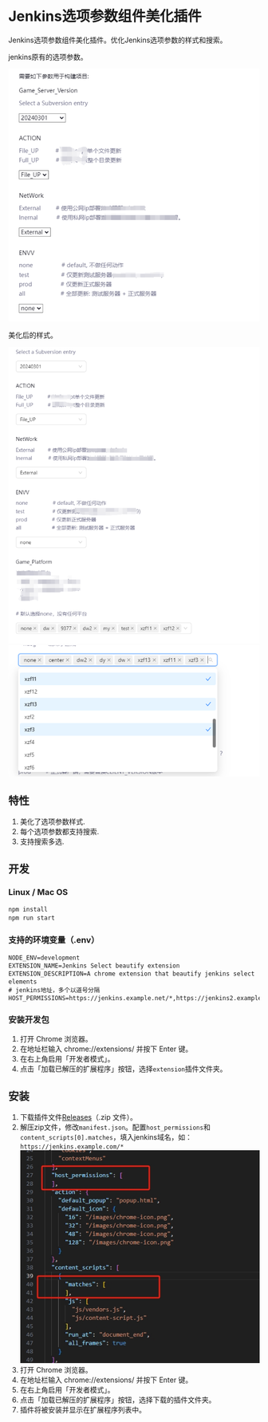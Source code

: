 # Jenkins选项参数组件美化插件
Jenkins选项参数组件美化插件。优化Jenkins选项参数的样式和搜索。


jenkins原有的选项参数。

![](./screenshot/select_styles.png)

美化后的样式。

![](./screenshot/select_beautify_styles.png)
![](./screenshot/multiple_select.png)

## 特性
1. 美化了选项参数样式.
2. 每个选项参数都支持搜索.
3. 支持搜索多选.

## 开发
### Linux / Mac OS
```bash
npm install
npm run start
```

### 支持的环境变量（.env）
```env
NODE_ENV=development
EXTENSION_NAME=Jenkins Select beautify extension
EXTENSION_DESCRIPTION=A chrome extension that beautify jenkins select elements
# jenkins地址，多个以道号分隔
HOST_PERMISSIONS=https://jenkins.example.net/*,https://jenkins2.example.net/*
```

### 安装开发包
1. 打开 Chrome 浏览器。
2. 在地址栏输入 chrome://extensions/ 并按下 Enter 键。
3. 在右上角启用「开发者模式」。
4. 点击「加载已解压的扩展程序」按钮，选择```extension```插件文件夹。

## 安装

1. 下载插件文件[Releases](https://github.com/raojinlin/jenkins-select-beautify-extension/releases)（.zip 文件）。
2. 解压zip文件，修改```manifest.json```。配置```host_permissions```和```content_scripts[0].matches```，填入jenkins域名，如：```https://jenkins.example.com/*```
![](./screenshot/manifest.png)
2. 打开 Chrome 浏览器。
3. 在地址栏输入 chrome://extensions/ 并按下 Enter 键。
4. 在右上角启用「开发者模式」。
5. 点击「加载已解压的扩展程序」按钮，选择下载的插件文件夹。
6. 插件将被安装并显示在扩展程序列表中。
